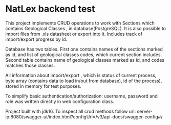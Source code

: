 # NatLex backend test

This project implements CRUD operations to work with Sections which contains Geological Classes , in database(PostgreSQL).
It is also possible to import files from .xls datasheet or export into it. Includes track of import/export progress by id.

Database has two tables. First one contains names of the sections marked as id, and list of geological classes codes, 
which current section includes. Second table contains name of geological classes marked as id, and codes matches those classes.

All information about import/export , which is status of current process, byte array (contains data to load in/out from database),
id of the process), stored in memory for test purposes.

To simplify basic authentication/authorization: username, password and role was written directly in web configuration class.

Project built with jdk16.
To inspect all crud methods follow url: server-ip:8080/swagger-ui/index.html?configUrl=/v3/api-docs/swagger-config#/